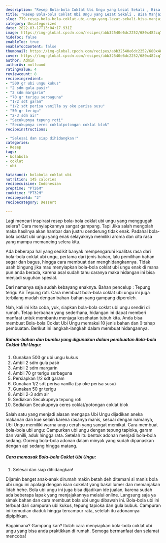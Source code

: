 ```yaml
---
description: "Resep Bola-bola Coklat Ubi Ungu yang Lezat Sekali , Bisa Manjain Lidah"
title: "Resep Bola-bola Coklat Ubi Ungu yang Lezat Sekali , Bisa Manjain Lidah"
slug: 779-resep-bola-bola-coklat-ubi-ungu-yang-lezat-sekali-bisa-manjain-lidah
category: Uncategorized
date: 2022-03-17T13:04:17.931Z
image: https://img-global.cpcdn.com/recipes/abb32540e6dc2252/680x482cq70/bola-bola-coklat-ubi-ungu-foto-resep-utama.jpg
hideToc: false
enableToc: true
enableTocContent: false
thumbnail: https://img-global.cpcdn.com/recipes/abb32540e6dc2252/680x482cq70/bola-bola-coklat-ubi-ungu-foto-resep-utama.jpg
cover: https://img-global.cpcdn.com/recipes/abb32540e6dc2252/680x482cq70/bola-bola-coklat-ubi-ungu-foto-resep-utama.jpg
author: Admin
authorAv: notfound
ratingvalue: 4
reviewcount: 8
recipeingredient:
- "500 gr ubi ungu kukus"
- "2 sdm gula pasir"
- "2 sdm margarin"
- "70 gr terigu serbaguna"
- "1/2 sdt garam"
- "1/2 sdt perisa vanilla sy oke perisa susu"
- "50 gr terigu"
- "2-3 sdm air"
- "Secukupnya tepung roti"
- "Secukupnya ceres coklatpotongan coklat blok"
recipeinstructions:

- "Selesai dan siap dihidangkan!"
categories:
- Resep
tags:
- bolabola
- coklat
- ubi

katakunci: bolabola coklat ubi 
nutrition: 145 calories
recipecuisine: Indonesian
preptime: "PT26M"
cooktime: "PT32M"
recipeyield: "2"
recipecategory: Dessert

---
```



Lagi mencari inspirasi resep bola-bola coklat ubi ungu yang menggugah selera? Cara menyiapkannya sangat gampang. Tapi Jika salah mengolah maka hasilnya akan hambar dan justru cenderung tidak enak. Padahal bola-bola coklat ubi ungu yang enak selayaknya memiliki aroma dan cita rasa yang mampu memancing selera kita.


Ada beberapa hal yang sedikit banyak mempengaruhi kualitas rasa dari bola-bola coklat ubi ungu, pertama dari jenis bahan, lalu pemilihan bahan segar dan bagus, hingga cara membuat dan menghidangkannya. Tidak usah bingung jika mau menyiapkan bola-bola coklat ubi ungu enak di mana pun anda berada, karena asal sudah tahu caranya maka hidangan ini bisa menjadi suguhan spesial.

Dari namanya saja sudah kebayang enaknya. Bahan pencelup : Tepung terigu Air Tepung roti. Cara membuat bola-bola coklat ubi ungu ini juga terbilang mudah dengan bahan-bahan yang gampang diperoleh.


Nah, kali ini kita coba, yuk, siapkan bola-bola coklat ubi ungu sendiri di rumah. Tetap berbahan yang sederhana, hidangan ini dapat memberi manfaat untuk membantu menjaga kesehatan tubuh kita. Anda bisa membuat Bola-bola Coklat Ubi Ungu memakai 10 jenis bahan dan 0 tahap pembuatan. Berikut ini langkah-langkah dalam membuat hidangannya.

<!--inarticleads1-->

##### Bahan-bahan dan bumbu yang digunakan dalam pembuatan Bola-bola Coklat Ubi Ungu:

1. Gunakan 500 gr ubi ungu kukus
1. Ambil 2 sdm gula pasir
1. Ambil 2 sdm margarin
1. Ambil 70 gr terigu serbaguna
1. Persiapkan 1/2 sdt garam
1. Gunakan 1/2 sdt perisa vanilla (sy oke perisa susu)
1. Gunakan 50 gr terigu
1. Ambil 2-3 sdm air
1. Sediakan Secukupnya tepung roti
1. Sediakan Secukupnya ceres coklat/potongan coklat blok


Salah satu yang menjadi alasan mengapa Ubi Ungu dijadikan aneka makanan dan kue selain karena rasanya manis, sesuai dengan namanya, Ubi Ungu memiliki warna ungu cerah yang sangat memikat. Cara membuat bola-bola ubi ungu: Campurkan ubi ungu dengan tepung tapioka, garam dan vanilli, aduk hingga rata. Setelah itu bentuk adonan menjadi bola-bola sedang. Goreng bola-bola adonan dalam minyak yang sudah dipanaskan dengan api sedang hingga matang. 

<!--inarticleads2-->

##### Cara memasak Bola-bola Coklat Ubi Ungu:


1. Selesai dan siap dihidangkan!

Dijamin banget anak-anak dirumah makin betah deh ditemani si manis bola ubi ungu ini apalagi dengan isian cokelat yang bakal lumer dan memanjakan lidah hehe. Bola ubi ungu ini juga bisa dijadikan ide jualan, karena sudah ada beberapa lapak yang menjajakannya melalui online. Langsung saja ya simak bahan dan cara membuat bola ubi ungu dibawah ini. Bola-bola ubi ini terbuat dari campuran ubi kukus, tepung tapioka dan gula bubuk. Campuran ini kemudian diaduk hingga tercampur rata, setelah itu adonannya dipipihkan. 

Bagaimana? Gampang kan? Itulah cara menyiapkan bola-bola coklat ubi ungu yang bisa anda praktikkan di rumah. Semoga bermanfaat dan selamat mencoba!
